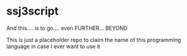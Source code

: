 # ssj3script
And this.... is to go.... even FURTHER... BEYOND

This is just a placeholder repo to claim the name of this programming language in case I ever want to use it
